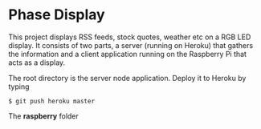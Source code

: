 Phase Display
=============

This project displays RSS feeds, stock quotes, weather etc on a RGB LED display.
It consists of two parts, a server (running on Heroku) that gathers the information
and a client application running on the Raspberry Pi that acts as a display.
 
The root directory is the server node application. Deploy it to Heroku by typing

	$ git push heroku master
	
   
The **raspberry** folder




